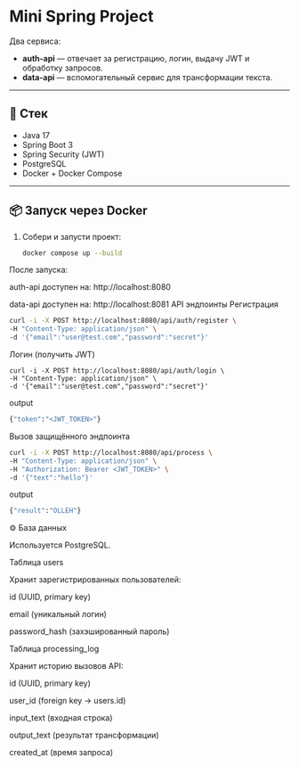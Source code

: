 # Mini Spring Project

Два сервиса:  
- **auth-api** — отвечает за регистрацию, логин, выдачу JWT и обработку запросов.  
- **data-api** — вспомогательный сервис для трансформации текста.  

---

## 🚀 Стек
- Java 17
- Spring Boot 3
- Spring Security (JWT)
- PostgreSQL
- Docker + Docker Compose

---

## 📦 Запуск через Docker

1. Собери и запусти проект:
   ```bash
   docker compose up --build
После запуска:

auth-api доступен на: http://localhost:8080

data-api доступен на: http://localhost:8081
  API эндпоинты
Регистрация
 ```bash
curl -i -X POST http://localhost:8080/api/auth/register \
-H "Content-Type: application/json" \
-d '{"email":"user@test.com","password":"secret"}'
```

Логин (получить JWT)
```
curl -i -X POST http://localhost:8080/api/auth/login \
-H "Content-Type: application/json" \
-d '{"email":"user@test.com","password":"secret"}'
```
output 
```bash
{"token":"<JWT_TOKEN>"}
```
Вызов защищённого эндпоинта
```bash
curl -i -X POST http://localhost:8080/api/process \
-H "Content-Type: application/json" \
-H "Authorization: Bearer <JWT_TOKEN>" \
-d '{"text":"hello"}'
```
output
```bash
{"result":"OLLEH"}
```
⚙️ База данных

Используется PostgreSQL.

Таблица users

Хранит зарегистрированных пользователей:

id (UUID, primary key)

email (уникальный логин)

password_hash (захэшированный пароль)

Таблица processing_log

Хранит историю вызовов API:

id (UUID, primary key)

user_id (foreign key → users.id)

input_text (входная строка)

output_text (результат трансформации)

created_at (время запроса)

